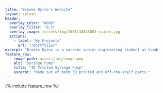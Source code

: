 ```yaml
---
title: "Brooke Byrne's Website"
layout: splash
header:
  overlay_color: "#000"
  overlay_filter: "0.5"
  overlay_image: /assets/img/20181108JR003-scaled.jpg
  actions:
    - label: "My Projects"
      url: "/portfolio/"
excerpt: "Brooke Byrne is a current senior engineering student at Vanderbilt University graduating in May 2025. She has interests in biomedical engineering, data analysis, digital fabrication, and mobile health and hardware. Here you will find the various projects she has worked on."
feature_row:
  - image_path: assets/img/image.png
    alt: "Syringe Pump"
    title: "3D Printed Syringe Pump"
    excerpt: "Made out of both 3D printed and off-the-shelf parts."
---
```


{% include feature_row %}

